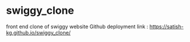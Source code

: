 # swiggy_clone
front end clone of swiggy website
Github deployment link : https://satish-kg.github.io/swiggy_clone/
